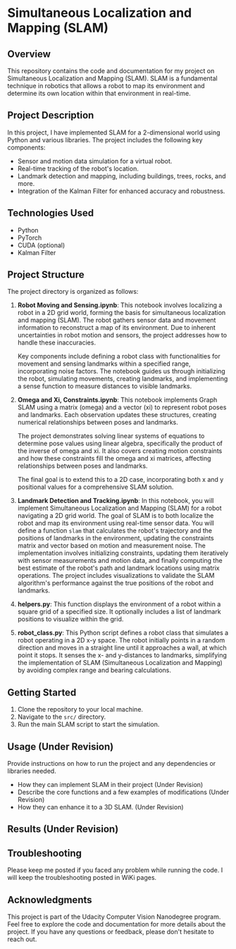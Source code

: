 # Simultaneous Localization and Mapping (SLAM)

## Overview
This repository contains the code and documentation for my project on Simultaneous Localization and Mapping (SLAM). SLAM is a fundamental technique in robotics that allows a robot to map its environment and determine its own location within that environment in real-time.

## Project Description
In this project, I have implemented SLAM for a 2-dimensional world using Python and various libraries. The project includes the following key components:
- Sensor and motion data simulation for a virtual robot.
- Real-time tracking of the robot's location.
- Landmark detection and mapping, including buildings, trees, rocks, and more.
- Integration of the Kalman Filter for enhanced accuracy and robustness.

## Technologies Used
- Python
- PyTorch
- CUDA (optional)
- Kalman Filter

## Project Structure

The project directory is organized as follows:

1. **Robot Moving and Sensing.ipynb**: This notebook involves localizing a robot in a 2D grid world, forming the basis for simultaneous localization and mapping (SLAM). The robot gathers sensor data and movement information to reconstruct a map of its environment. Due to inherent uncertainties in robot motion and sensors, the project addresses how to handle these inaccuracies.

    Key components include defining a robot class with functionalities for movement and sensing landmarks within a specified range, incorporating noise factors. The notebook guides us through initializing the robot, simulating movements, creating landmarks, and implementing a sense function to measure distances to visible landmarks.

2. **Omega and Xi, Constraints.ipynb**: This notebook implements Graph SLAM using a matrix (omega) and a vector (xi) to represent robot poses and landmarks. Each observation updates these structures, creating numerical relationships between poses and landmarks.

    The project demonstrates solving linear systems of equations to determine pose values using linear algebra, specifically the product of the inverse of omega and xi. It also covers creating motion constraints and how these constraints fill the omega and xi matrices, affecting relationships between poses and landmarks.

    The final goal is to extend this to a 2D case, incorporating both x and y positional values for a comprehensive SLAM solution.

3. **Landmark Detection and Tracking.ipynb**: In this notebook, you will implement Simultaneous Localization and Mapping (SLAM) for a robot navigating a 2D grid world. The goal of SLAM is to both localize the robot and map its environment using real-time sensor data. You will define a function `slam` that calculates the robot's trajectory and the positions of landmarks in the environment, updating the constraints matrix and vector based on motion and measurement noise. The implementation involves initializing constraints, updating them iteratively with sensor measurements and motion data, and finally computing the best estimate of the robot's path and landmark locations using matrix operations. The project includes visualizations to validate the SLAM algorithm's performance against the true positions of the robot and landmarks.
4. **helpers.py**: This function displays the environment of a robot within a square grid of a specified size. It optionally includes a list of landmark positions to visualize within the grid.
5. **robot_class.py**: This Python script defines a robot class that simulates a robot operating in a 2D x-y space. The robot initially points in a random direction and moves in a straight line until it approaches a wall, at which point it stops. It senses the x- and y-distances to landmarks, simplifying the implementation of SLAM (Simultaneous Localization and Mapping) by avoiding complex range and bearing calculations.

## Getting Started
1. Clone the repository to your local machine.
2. Navigate to the `src/` directory.
3. Run the main SLAM script to start the simulation.

## Usage (Under Revision)
Provide instructions on how to run the project and any dependencies or libraries needed.
-  How they can implement SLAM in their project (Under Revision)
-  Describe the core functions and a few examples of modifications (Under Revision)
-  How they can enhance it to a 3D SLAM. (Under Revision)

## Results (Under Revision)

## Troubleshooting
Please keep me posted if you faced any problem while running the code. I will keep the troubleshooting posted in WiKi pages. 

## Acknowledgments
This project is part of the Udacity Computer Vision Nanodegree program.
Feel free to explore the code and documentation for more details about the project. If you have any questions or feedback, please don't hesitate to reach out.
